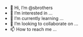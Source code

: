 - 👋 Hi, I’m @sbrothers
- 👀 I’m interested in ...
- 🌱 I’m currently learning ...
- 💞️ I’m looking to collaborate on ...
- 📫 How to reach me ...

<!---
sbrothers/sbrothers is a ✨ special ✨ repository because its `README.md` (this file) appears on your GitHub profile.
You can click the Preview link to take a look at your changes.
--->
